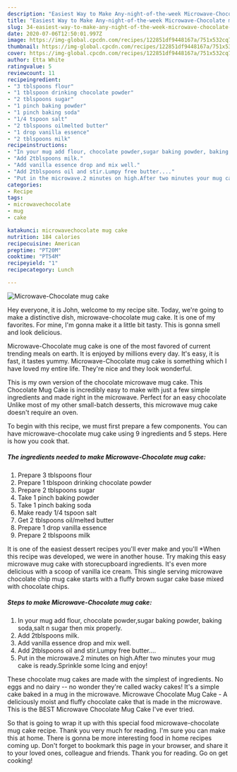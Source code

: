 ```yaml
---
description: "Easiest Way to Make Any-night-of-the-week Microwave-Chocolate mug cake"
title: "Easiest Way to Make Any-night-of-the-week Microwave-Chocolate mug cake"
slug: 34-easiest-way-to-make-any-night-of-the-week-microwave-chocolate-mug-cake
date: 2020-07-06T12:50:01.997Z
image: https://img-global.cpcdn.com/recipes/122851df9448167a/751x532cq70/microwave-chocolate-mug-cake-recipe-main-photo.jpg
thumbnail: https://img-global.cpcdn.com/recipes/122851df9448167a/751x532cq70/microwave-chocolate-mug-cake-recipe-main-photo.jpg
cover: https://img-global.cpcdn.com/recipes/122851df9448167a/751x532cq70/microwave-chocolate-mug-cake-recipe-main-photo.jpg
author: Etta White
ratingvalue: 5
reviewcount: 11
recipeingredient:
- "3 tblspoons flour"
- "1 tblspoon drinking chocolate powder"
- "2 tblspoons sugar"
- "1 pinch baking powder"
- "1 pinch baking soda"
- "1/4 tspoon salt"
- "2 tblspoons oilmelted butter"
- "1 drop vanilla essence"
- "2 tblspoons milk"
recipeinstructions:
- "In your mug add flour, chocolate powder,sugar baking powder, baking soda,salt n sugar then mix properly."
- "Add 2tblspoons milk."
- "Add vanilla essence drop and mix well."
- "Add 2tblspoons oil and stir.Lumpy free butter...."
- "Put in the microwave.2 minutes on high.After two minutes your mug cake is ready.Sprinkle some Icing and enjoy!"
categories:
- Recipe
tags:
- microwavechocolate
- mug
- cake

katakunci: microwavechocolate mug cake 
nutrition: 184 calories
recipecuisine: American
preptime: "PT20M"
cooktime: "PT54M"
recipeyield: "1"
recipecategory: Lunch

---
```



![Microwave-Chocolate mug cake](https://img-global.cpcdn.com/recipes/122851df9448167a/751x532cq70/microwave-chocolate-mug-cake-recipe-main-photo.jpg)

Hey everyone, it is John, welcome to my recipe site. Today, we're going to make a distinctive dish, microwave-chocolate mug cake. It is one of my favorites. For mine, I'm gonna make it a little bit tasty. This is gonna smell and look delicious.

Microwave-Chocolate mug cake is one of the most favored of current trending meals on earth. It is enjoyed by millions every day. It's easy, it is fast, it tastes yummy. Microwave-Chocolate mug cake is something which I have loved my entire life. They're nice and they look wonderful.

This is my own version of the chocolate microwave mug cake. This Chocolate Mug Cake is incredibly easy to make with just a few simple ingredients and made right in the microwave. Perfect for an easy chocolate Unlike most of my other small-batch desserts, this microwave mug cake doesn&#39;t require an oven.


To begin with this recipe, we must first prepare a few components. You can have microwave-chocolate mug cake using 9 ingredients and 5 steps. Here is how you cook that.

<!--inarticleads1-->

##### The ingredients needed to make Microwave-Chocolate mug cake:

1. Prepare 3 tblspoons flour
1. Prepare 1 tblspoon drinking chocolate powder
1. Prepare 2 tblspoons sugar
1. Take 1 pinch baking powder
1. Take 1 pinch baking soda
1. Make ready 1/4 tspoon salt
1. Get 2 tblspoons oil/melted butter
1. Prepare 1 drop vanilla essence
1. Prepare 2 tblspoons milk


It is one of the easiest dessert recipes you&#39;ll ever make and you&#39;ll *When this recipe was developed, we were in another house. Try making this easy microwave mug cake with storecupboard ingredients. It&#39;s even more delicious with a scoop of vanilla ice cream. This single serving microwave chocolate chip mug cake starts with a fluffy brown sugar cake base mixed with chocolate chips. 

<!--inarticleads2-->

##### Steps to make Microwave-Chocolate mug cake:

1. In your mug add flour, chocolate powder,sugar baking powder, baking soda,salt n sugar then mix properly.
1. Add 2tblspoons milk.
1. Add vanilla essence drop and mix well.
1. Add 2tblspoons oil and stir.Lumpy free butter....
1. Put in the microwave.2 minutes on high.After two minutes your mug cake is ready.Sprinkle some Icing and enjoy!


These chocolate mug cakes are made with the simplest of ingredients. No eggs and no dairy -- no wonder they&#39;re called wacky cakes! It&#39;s a simple cake baked in a mug in the microwave. Microwave Chocolate Mug Cake - A deliciously moist and fluffy chocolate cake that is made in the microwave. This is the BEST Microwave Chocolate Mug Cake I&#39;ve ever tried. 

So that is going to wrap it up with this special food microwave-chocolate mug cake recipe. Thank you very much for reading. I'm sure you can make this at home. There is gonna be more interesting food in home recipes coming up. Don't forget to bookmark this page in your browser, and share it to your loved ones, colleague and friends. Thank you for reading. Go on get cooking!
